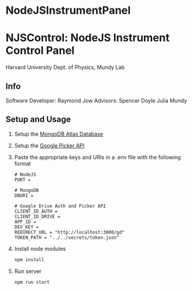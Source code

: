 # NodeJSInstrumentPanel

# NJSControl: NodeJS Instrument Control Panel

Harvard University Dept. of Physics, Mundy Lab

## Info
Software Developer: 
Raymond Jow
Advisors: 
Spencer Doyle
Julia Mundy

## Setup and Usage

1. Setup the [MongoDB Atlas Database](https://docs.atlas.mongodb.com/getting-started/)
2. Setup the [Google Picker API](https://developers.google.com/picker/docs/)
3. Paste the appropriate keys and URIs in a .env file with the following format
    ```
    # NodeJS
    PORT =
    
    # MongoDB
    DBURI =
    
    # Google Drive Auth and Picker API
    CLIENT_ID_AUTH =
    CLIENT_ID_DRIVE = 
    APP_ID = 
    DEV_KEY = 
    REDIRECT_URL = "http://localhost:3000/gd"
    TOKEN_PATH = "../../secrets/token.json"
    ```
4. Install node modules
    ```bash
    npm install
    ```

5. Run server
    ```bash
    npm run start
    ```

    
    


